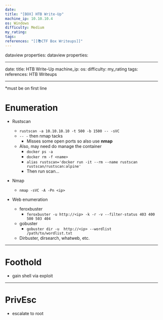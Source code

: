```yaml
---
date: 
title: "[BOX] HTB Write-Up"
machine_ip: 10.10.10.4
os: Windows
difficulty: Medium
my_rating: 
tags: 
references: "[[📚CTF Box Writeups]]"
---
```

dataview properties:
dataview properties:

---
date:
title: HTB Write-Up
machine_ip: 
os: 
difficulty: 
my_rating
tags:
references: HTB Writeups

---


*must be on first line



# Enumeration


- Rustscan
	- `rustscan -a 10.10.10.10 -t 500 -b 1500 -- -sVC` 
	- `-- -` then nmap tacks
		- Misses some open ports so also use **nmap**
	- Also, may need do manage the container
		- `docker ps -a`
		- `docker rm -f <name>`
		- `alias rustscan='docker run -it --rm --name rustscan rustscan/rustscan:alpine'`
		- Then run scan...
- Nmap
	- `nmap -sVC -A -Pn <ip>`

- Web enumeration
	- feroxbuster
		- `feroxbuster -u http://<ip> -k -r -v --filter-status 403 400 500 503 404`
	- gobuster
		- `gobuster dir -u  http://<ip> --wordlist /path/to/wordlist.txt`
	- Dirbuster, dirsearch, whatweb, etc.

---
# Foothold

- gain shell via exploit


---
# PrivEsc

- escalate to root
